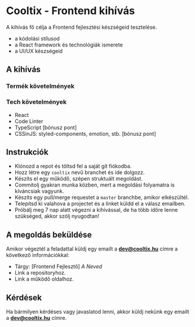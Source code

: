# Cooltix - Frontend kihívás

A kihívás fő célja a Frontend fejlesztési készségeid tesztelése.

- a kódolási stílusod
- a React framework és technológiák ismerete
- a UI/UX készségeid

## A kihívás

### Termék követelmények

### Tech követelmények

- React
- Code Linter
- TypeScript [bónusz pont]
- CSSinJS: styled-components, emotion, stb. [bónusz pont]

## Instrukciók

- Klónozd a repot és töltsd fel a saját git fiókodba.
- Hozz létre egy `cooltix` nevű branchet és ide dolgozz.
- Készíts el egy működő, szépen struktuált megoldást.
- Commitolj gyakran munka közben, mert a megoldási folyamatra is kíváncsiak vagyunk.
- Készíts egy pull/merge requestet a `master` branchbe, amikor elkészültél.
- Telepítsd ki valahova a projectet és a linket küldd el a válasz emailben.
- Próbálj meg 7 nap alatt végezni a kihívással, de ha több időre lenne szükséged, akkor szólj nyugodtan!

## A megoldás beküldése

Amikor végeztél a feladattal küldj egy emailt a **dev@cooltix.hu** címre a következő információkkal:

- Tárgy: [Frontend Fejlesztő] _A Neved_
- Link a repositoryhoz.
- Link a működő oldalhoz.

## Kérdések

Ha bármilyen kérdéses vagy javaslatod lenni, akkor küldj nekünk egy emailt a **dev@cooltix.hu** címre.